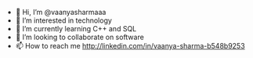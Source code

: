 - 👋 Hi, I’m @vaanyasharmaaa
- 👀 I’m interested in technology
- 🌱 I’m currently learning C++ and SQL
- 💞️ I’m looking to collaborate on software 
- 📫 How to reach me http://linkedin.com/in/vaanya-sharma-b548b9253



